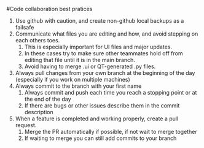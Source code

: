 #Code collaboration best pratices
1. Use github with caution, and create non-github local backups as a failsafe
2. Communicate what files you are editing and how, and avoid stepping on each others toes. 
   1. This is especially important for UI files and major updates. 
   2. In these cases try to make sure other teammates
       hold off from editing that file until it is in the main branch. 
   3. Avoid having to merge .ui or QT-generated .py files.
3. Always pull changes from your own branch at the beginning of the day 
    (especially if you work on multiple machines)
4. Always commit to the branch with your first name
   1. Always commit and push each time you reach a stopping point or at the end of the day
   2. If there are bugs or other issues describe them in the commit description
5. When a feature is completed and working properly, create a pull request.
   1. Merge the PR automatically if possible, if not wait to merge together
   2. If waiting to merge you can still add commits to your branch

